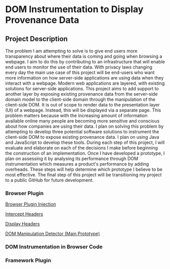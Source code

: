 # DOM Instrumentation to Display Provenance Data

## Project Description

The problem I am attempting to solve is to give end users more transparency about where their data is coming and going when browsing a webpage. I aim to do this by contributing to an infrastructure that will enable end users to monitor the use of their data. With privacy laws changing every day the main use case of this project will be end-users who want more information on how server-side applications are using data when they interact with a webpage. Modern web applications are layered, with existing solutions for server-side applications. This project aims to add support to another layer by exposing existing provenance data from the server-side domain model to the client-side domain through the manipulation of the client-side DOM. It is out of scope to render data to the presentation layer (UI) of a webpage. Instead, this will be displayed via a separate page. This problem matters because with the increasing amount of information available online many people are becoming more sensitive and conscious about how companies are using their data. I plan on solving this problem by attempting to develop three potential software solutions to instrument the client-side DOM to expose existing provenance data. I plan on using Java and JavaScript to develop these tools. During each step of this project, I will evaluate and elaborate on each of the decisions I make before beginning the construction of an implementation. Once I have developed a prototype, I plan on assessing it by analysing its performance through DOM instrumentation which measures a product's performance by adding overheads. These steps will help determine which prototype I believe to be most effective. The final step of this project will be transitioning my project to a public GitHub for future development.

### Browser Plugin

[Browser Plugin Injection](https://gitlab.ecs.vuw.ac.nz/course-work/project489/2023/gulabjaye/dom-instrumentation-to-display-provenance-data/-/tree/main/Browser%20Plugin/Browser%20Plugin%20Injection%20Test)

[Intercept Headers](https://gitlab.ecs.vuw.ac.nz/course-work/project489/2023/gulabjaye/dom-instrumentation-to-display-provenance-data/-/tree/main/Browser%20Plugin/Intercept%20Headers%20Test)

[Display Headers](https://gitlab.ecs.vuw.ac.nz/course-work/project489/2023/gulabjaye/dom-instrumentation-to-display-provenance-data/-/tree/main/Browser%20Plugin/Display%20Headers%20Test)

[DOM Manipulation Detector (Main Prototype)](https://gitlab.ecs.vuw.ac.nz/course-work/project489/2023/gulabjaye/dom-instrumentation-to-display-provenance-data/-/tree/main/Browser%20Plugin/DOM%20Manipulation%20Detector)

### DOM Instrumentation in Browser Code

### Framework Plugin
